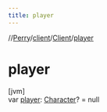 ```yaml
---
title: player
---
```

//[Perry](../../../index.html)/[client](../index.html)/[Client](index.html)/[player](player.html)



# player



[jvm]\
var [player](player.html): [Character](../-character/index.html)? = null




